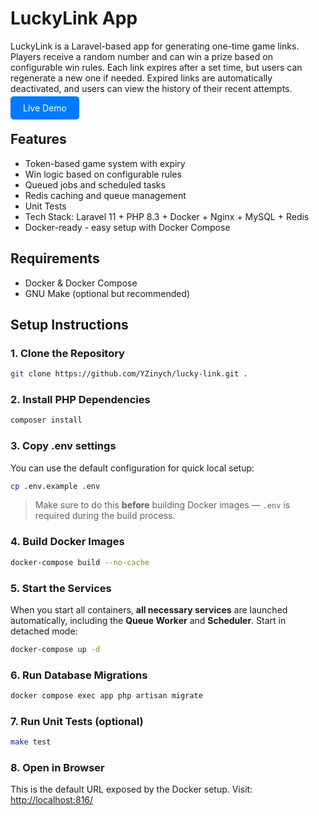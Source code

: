 # LuckyLink App

LuckyLink is a Laravel-based app for generating one-time game links.
Players receive a random number and can win a prize based on configurable win rules.
Each link expires after a set time, but users can regenerate a new one if needed.
Expired links are automatically deactivated, and users can view the history of their recent attempts.

<a href="https://lucky-link-app.travels-zone.com" target="_blank" style="padding: 10px 20px; background-color: #007bff; color: white; text-decoration: none; border-radius: 5px;">Live Demo</a>

## Features

- Token-based game system with expiry
- Win logic based on configurable rules
- Queued jobs and scheduled tasks
- Redis caching and queue management
- Unit Tests
- Tech Stack: Laravel 11 + PHP 8.3 + Docker + Nginx + MySQL + Redis
- Docker-ready - easy setup with Docker Compose

## Requirements

- Docker & Docker Compose
- GNU Make (optional but recommended)

## Setup Instructions

### 1. Clone the Repository

```bash
git clone https://github.com/YZinych/lucky-link.git .
```

### 2. Install PHP Dependencies

```bash
composer install
```

### 3. Copy .env settings

You can use the default configuration for quick local setup:

```bash
cp .env.example .env
```

> Make sure to do this **before** building Docker images — `.env` is required during the build process.

### 4. Build Docker Images

```bash
docker-compose build --no-cache
```

### 5. Start the Services

When you start all containers, **all necessary services** are launched automatically, including the **Queue Worker** and **Scheduler**.
Start in detached mode:

```bash
docker-compose up -d
```

### 6. Run Database Migrations

```bash
docker compose exec app php artisan migrate
```

### 7. Run Unit Tests (optional)

```bash
make test
```

### 8. Open in Browser
This is the default URL exposed by the Docker setup.
Visit: [http://localhost:816/](http://localhost:816/)
